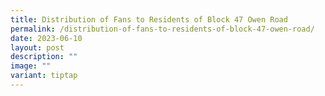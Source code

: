 ```yaml
---
title: Distribution of Fans to Residents of Block 47 Owen Road
permalink: /distribution-of-fans-to-residents-of-block-47-owen-road/
date: 2023-06-10
layout: post
description: ""
image: ""
variant: tiptap
---
```

